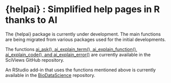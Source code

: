 # {helpai} : Simplified help pages in R thanks to AI

The {helpai} package is currently under development. The main functions are being migrated from various packages used for the initial developments.

The functions [ai_ask(), ai_explain_term(), ai_explain_function(), ai_explain_code(), and ai_explain_error()](https://www.sciviews.org/SciViews/reference/ai_ask.html) are currently available in the SciViews GitHub repository.

An RStudio add-in that uses the functions mentioned above is currently available in the [BioDataScience](https://github.com/BioDataScience-Course/BioDataScience) repository.

